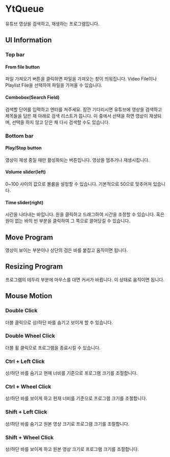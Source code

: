 # YtQueue
유튜브 영상을 검색하고, 재생하는 프로그램입니다.

## UI Information
### Top bar
#### From file button
파일 가져오기 버튼을 클릭하면 파일을 가져오는 창이 띄워집니다.
Video File이나 Playlist File을 선택하여 파일을 가져올 수 있습니다.

#### Combobox(Search Field)
검색할 단어를 입력하고 엔터를 쳐주세요.
잠깐 기다리시면 유튜브에 영상을 검색하고
제목들을 담은 채 아래로 검색 리스트가 뜹니다.
이 중에서 선택을 하면 영상이 재생되며, 선택을 하지 않고
닫은 채 다시 검색할 수도 있습니다.

### Bottom bar
#### Play/Stop button
영상이 재생 중일 때만 활성화되는 버튼입니다.
영상을 멈추거나 재생시킵니다.

#### Volume slider(left)
0~100 사이의 값으로 볼륨을 설정할 수 있습니다.
기본적으로 50으로 맞추어져 있습니다.

#### Time slider(right)
시간을 나타내는 바입니다.
원을 클릭하고 드래그하여 시간을 조정할 수 있습니다.
혹은 원이 없는 바의 빈 부분을 클릭하여 그 쪽으로 끌어당길 수 있습니다.

## Move Program
영상이 보이는 부분이나 상단의 검은 바를 붙잡고 움직이면 됩니다.

## Resizing Program
프로그램의 테두리 부분에 마우스를 대면 커서가 바뀝니다. 이 상태로 움직이면 됩니다.

## Mouse Motion
### Double Click
더블 클릭으로 상/하단 바를 숨기고 보이게 할 수 있습니다.

### Double Wheel Click
더블 휠 클릭으로 프로그램을 종료시킬 수 있습니다.

### Ctrl + Left Click
상/하단 바를 숨기고 현재 너비를 기준으로 프로그램 크기를 조절합니다.

### Ctrl + Wheel Click
상/하단 바를 보이게 하고 현재 너비를 기준으로 프로그램 크기를 조절합니다.

### Shift + Left Click
상/하단 바를 숨기고 원본 영상 크기로 프로그램 크기를 조절합니다.

### Shift + Wheel Click
상/하단 바를 보이게 하고 원본 영상 크기로 프로그램 크기를 조절합니다.
